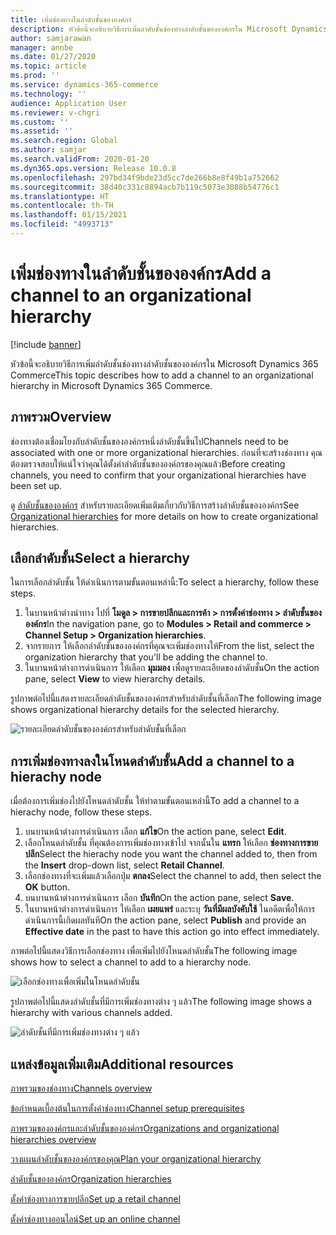 ```yaml
---
title: เพิ่มช่องทางในลำดับชั้นขององค์กร
description: หัวข้อนี้จะอธิบายวิธีการเพิ่มลำดับชั้นช่องทางลำดับชั้นขององค์กรใน Microsoft Dynamics 365 Commerce
author: samjarawan
manager: annbe
ms.date: 01/27/2020
ms.topic: article
ms.prod: ''
ms.service: dynamics-365-commerce
ms.technology: ''
audience: Application User
ms.reviewer: v-chgri
ms.custom: ''
ms.assetid: ''
ms.search.region: Global
ms.author: samjar
ms.search.validFrom: 2020-01-20
ms.dyn365.ops.version: Release 10.0.8
ms.openlocfilehash: 297bd34f9bde23d5cc7de266b8e8f49b1a752662
ms.sourcegitcommit: 38d40c331c8894acb7b119c5073e3088b54776c1
ms.translationtype: HT
ms.contentlocale: th-TH
ms.lasthandoff: 01/15/2021
ms.locfileid: "4993713"
---
```

# <a name="add-a-channel-to-an-organizational-hierarchy"></a><span data-ttu-id="a7520-103">เพิ่มช่องทางในลำดับชั้นขององค์กร</span><span class="sxs-lookup"><span data-stu-id="a7520-103">Add a channel to an organizational hierarchy</span></span>


[!include [banner](includes/banner.md)]

<span data-ttu-id="a7520-104">หัวข้อนี้จะอธิบายวิธีการเพิ่มลำดับชั้นช่องทางลำดับชั้นขององค์กรใน Microsoft Dynamics 365 Commerce</span><span class="sxs-lookup"><span data-stu-id="a7520-104">This topic describes how to add a channel to an organizational hierarchy in Microsoft Dynamics 365 Commerce.</span></span>

## <a name="overview"></a><span data-ttu-id="a7520-105">ภาพรวม</span><span class="sxs-lookup"><span data-stu-id="a7520-105">Overview</span></span>

<span data-ttu-id="a7520-106">ช่องทางต้องเชื่อมโยงกับลำดับชั้นขององค์กรหนึ่งลำดับชั้นขึ้นไป</span><span class="sxs-lookup"><span data-stu-id="a7520-106">Channels need to be associated with one or more organizational hierarchies.</span></span> <span data-ttu-id="a7520-107">ก่อนที่จะสร้างช่องทาง คุณต้องตรวจสอบให้แน่ใจว่าคุณได้ตั้งค่าลำดับชั้นขององค์กรของคุณแล้ว</span><span class="sxs-lookup"><span data-stu-id="a7520-107">Before creating channels, you need to confirm that your organizational hierarchies have been set up.</span></span>  

<span data-ttu-id="a7520-108">ดู [ลำดับชั้นขององค์กร](channels-org-hierarchies.md) สำหรับรายละเอียดเพิ่มเติมเกี่ยวกับวิธีการสร้างลำดับชั้นขององค์กร</span><span class="sxs-lookup"><span data-stu-id="a7520-108">See [Organizational hierarchies](channels-org-hierarchies.md) for more details on how to create organizational hierarchies.</span></span>

## <a name="select-a-hierarchy"></a><span data-ttu-id="a7520-109">เลือกลำดับชั้น</span><span class="sxs-lookup"><span data-stu-id="a7520-109">Select a hierarchy</span></span>

<span data-ttu-id="a7520-110">ในการเลือกลำดับชั้น ให้ดำเนินการตามขั้นตอนเหล่านี้:</span><span class="sxs-lookup"><span data-stu-id="a7520-110">To select a hierarchy, follow these steps.</span></span>

1. <span data-ttu-id="a7520-111">ในบานหน้าต่างนำทาง ไปที่ **โมดูล \> การขายปลีกและการค้า \> การตั้งค่าช่องทาง \> ลำดับชั้นขององค์กร**</span><span class="sxs-lookup"><span data-stu-id="a7520-111">In the navigation pane, go to **Modules \> Retail and commerce \> Channel Setup \> Organization hierarchies**.</span></span>
1. <span data-ttu-id="a7520-112">จากรายการ ให้เลือกลำดับชั้นขององค์กรที่คุณจะเพิ่มช่องทางให้</span><span class="sxs-lookup"><span data-stu-id="a7520-112">From the list, select the organization hierarchy that you'll be adding the channel to.</span></span>
1. <span data-ttu-id="a7520-113">ในบานหน้าต่างการดำเนินการ ให้เลือก **มุมมอง** เพื่อดูรายละเอียดของลำดับชั้น</span><span class="sxs-lookup"><span data-stu-id="a7520-113">On the action pane, select **View** to view hierarchy details.</span></span>

<span data-ttu-id="a7520-114">รูปภาพต่อไปนี้แสดงรายละเอียดลำดับชั้นขององค์กรสำหรับลำดับชั้นที่เลือก</span><span class="sxs-lookup"><span data-stu-id="a7520-114">The following image shows organizational hierarchy details for the selected hierarchy.</span></span>

![รายละเอียดลำดับชั้นขององค์กรสำหรับลำดับชั้นที่เลือก](media/channel-add-to-org-hierarchy-1.png)

## <a name="add-a-channel-to-a-hierachy-node"></a><span data-ttu-id="a7520-116">การเพิ่มช่องทางลงในโหนดลำดับชั้น</span><span class="sxs-lookup"><span data-stu-id="a7520-116">Add a channel to a hierachy node</span></span>

<span data-ttu-id="a7520-117">เมื่อต้องการเพิ่มช่องไปยังโหนดลำดับชั้น ให้ทำตามขั้นตอนเหล่านี้</span><span class="sxs-lookup"><span data-stu-id="a7520-117">To add a channel to a hierachy node, follow these steps.</span></span>

1. <span data-ttu-id="a7520-118">บนบานหน้าต่างการดำเนินการ เลือก **แก้ไข**</span><span class="sxs-lookup"><span data-stu-id="a7520-118">On the action pane, select **Edit**.</span></span>
1. <span data-ttu-id="a7520-119">เลือกโหนดลำดับชั้น ที่คุณต้องการเพิ่มช่องทางเข้าไป จากนั้นใน **แทรก** ให้เลือก **ช่องทางการขายปลีก**</span><span class="sxs-lookup"><span data-stu-id="a7520-119">Select the hierachy node you want the channel added to, then from the **Insert** drop-down list, select **Retail Channel**.</span></span> 
1. <span data-ttu-id="a7520-120">เลือกช่องทางที่จะเพิ่มแล้วเลือกปุ่ม **ตกลง**</span><span class="sxs-lookup"><span data-stu-id="a7520-120">Select the channel to add, then select the **OK** button.</span></span>
1. <span data-ttu-id="a7520-121">บนบานหน้าต่างการดำเนินการ เลือก **บันทึก**</span><span class="sxs-lookup"><span data-stu-id="a7520-121">On the action pane, select **Save**.</span></span>
1. <span data-ttu-id="a7520-122">ในบานหน้าต่างการดำเนินการ ให้เลือก **เผยแพร่** และระบุ **วันที่มีผลบังคับใช้** ในอดีตเพื่อให้การดำเนินการนี้เกิดผลทันที</span><span class="sxs-lookup"><span data-stu-id="a7520-122">On the action pane, select **Publish** and provide an **Effective date** in the past to have this action go into effect immediately.</span></span>

<span data-ttu-id="a7520-123">ภาพต่อไปนี้แสดงวิธีการเลือกช่องทาง เพื่อเพิ่มไปยังโหนดลำดับชั้น</span><span class="sxs-lookup"><span data-stu-id="a7520-123">The following image shows how to select a channel to add to a hierarchy node.</span></span>

![เลือกช่องทางเพื่อเพิ่มในโหนดลำดับชั้น](media/channel-add-to-org-hierarchy-2.png)

<span data-ttu-id="a7520-125">รูปภาพต่อไปนี้แสดงลำดับชั้นที่มีการเพิ่มช่องทางต่าง ๆ แล้ว</span><span class="sxs-lookup"><span data-stu-id="a7520-125">The following image shows a hierarchy with various channels added.</span></span>

![ลำดับชั้นที่มีการเพิ่มช่องทางต่าง ๆ แล้ว](media/channel-add-to-org-hierarchy-3.png)

## <a name="additional-resources"></a><span data-ttu-id="a7520-127">แหล่งข้อมูลเพิ่มเติม</span><span class="sxs-lookup"><span data-stu-id="a7520-127">Additional resources</span></span>

[<span data-ttu-id="a7520-128">ภาพรวมของช่องทาง</span><span class="sxs-lookup"><span data-stu-id="a7520-128">Channels overview</span></span>](channels-overview.md)

[<span data-ttu-id="a7520-129">ข้อกำหนดเบื้องต้นในการตั้งค่าช่องทาง</span><span class="sxs-lookup"><span data-stu-id="a7520-129">Channel setup prerequisites</span></span>](channels-prerequisites.md)

[<span data-ttu-id="a7520-130">ภาพรวมขององค์กรและลำดับชั้นขององค์กร</span><span class="sxs-lookup"><span data-stu-id="a7520-130">Organizations and organizational hierarchies overview</span></span>](../fin-ops-core/fin-ops/organization-administration/organizations-organizational-hierarchies.md?toc=/dynamics365/commerce/toc.json)

[<span data-ttu-id="a7520-131">วางแผนลำดับชั้นขององค์กรของคุณ</span><span class="sxs-lookup"><span data-stu-id="a7520-131">Plan your organizational hierarchy</span></span>](../fin-ops-core/fin-ops/organization-administration/plan-organizational-hierarchy.md?toc=/dynamics365/commerce/toc.json)

[<span data-ttu-id="a7520-132">ลำดับชั้นขององค์กร</span><span class="sxs-lookup"><span data-stu-id="a7520-132">Organization hierarchies</span></span>](channels-org-hierarchies.md)

[<span data-ttu-id="a7520-133">ตั้งค่าช่องทางการขายปลีก</span><span class="sxs-lookup"><span data-stu-id="a7520-133">Set up a retail channel</span></span>](channel-setup-retail.md)
    
[<span data-ttu-id="a7520-134">ตั้งค่าช่องทางออนไลน์</span><span class="sxs-lookup"><span data-stu-id="a7520-134">Set up an online channel</span></span>](channel-setup-online.md)
